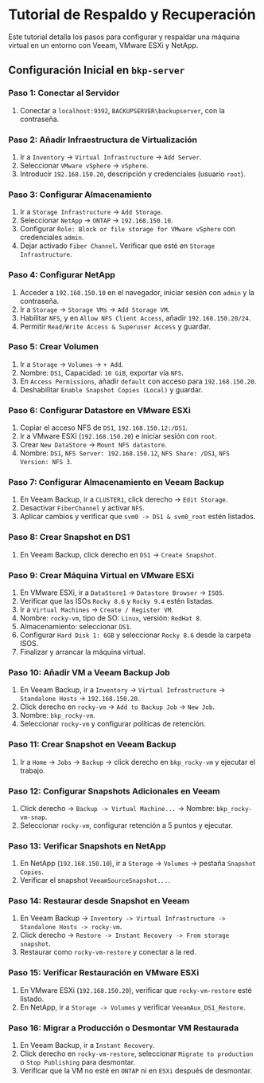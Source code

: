 # Tutorial de Respaldo y Recuperación

Este tutorial detalla los pasos para configurar y respaldar una máquina virtual en un entorno con Veeam, VMware ESXi y NetApp.

## Configuración Inicial en `bkp-server`

### Paso 1: Conectar al Servidor
1. Conectar a `localhost:9392`, `BACKUPSERVER\backupserver`, con la contraseña.

### Paso 2: Añadir Infraestructura de Virtualización
1. Ir a `Inventory` -> `Virtual Infrastructure` -> `Add Server`.
2. Seleccionar `VMware vSphere` -> `vSphere`.
3. Introducir `192.168.150.20`, descripción y credenciales (usuario `root`).

### Paso 3: Configurar Almacenamiento
1. Ir a `Storage Infrastructure` -> `Add Storage`.
2. Seleccionar `NetApp` -> `ONTAP` -> `192.168.150.10`.
3. Configurar `Role: Block or file storage for VMware vSphere` con credenciales `admin`.
4. Dejar activado `Fiber Channel`. Verificar que esté en `Storage Infrastructure`.

### Paso 4: Configurar NetApp
1. Acceder a `192.168.150.10` en el navegador, iniciar sesión con `admin` y la contraseña.
2. Ir a `Storage` -> `Storage VMs` -> `Add Storage VM`.
3. Habilitar `NFS`, y en `Allow NFS Client Access`, añadir `192.168.150.20/24`.
4. Permitir `Read/Write Access & Superuser Access` y guardar.

### Paso 5: Crear Volumen
1. Ir a `Storage` -> `Volumes` -> `+ Add`.
2. Nombre: `DS1`, Capacidad: `10 GiB`, exportar vía `NFS`.
3. En `Access Permissions`, añadir `default` con acceso para `192.168.150.20`.
4. Deshabilitar `Enable Snapshot Copies (Local)` y guardar.

### Paso 6: Configurar Datastore en VMware ESXi
1. Copiar el acceso NFS de `DS1`, `192.168.150.12:/DS1`.
2. Ir a VMware ESXi (`192.168.150.20`) e iniciar sesión con `root`.
3. Crear `New DataStore` -> `Mount NFS datastore`.
4. Nombre: `DS1`, `NFS Server: 192.168.150.12`, `NFS Share: /DS1`, `NFS Version: NFS 3`.

### Paso 7: Configurar Almacenamiento en Veeam Backup
1. En Veeam Backup, ir a `CLUSTER1`, click derecho -> `Edit Storage`.
2. Desactivar `FiberChannel` y activar `NFS`.
3. Aplicar cambios y verificar que `svm0 -> DS1 & svm0_root` estén listados.

### Paso 8: Crear Snapshot en DS1
1. En Veeam Backup, click derecho en `DS1` -> `Create Snapshot`.

### Paso 9: Crear Máquina Virtual en VMware ESXi
1. En VMware ESXi, ir a `DataStore1` -> `Datastore Browser` -> `ISOS`.
2. Verificar que las ISOs `Rocky 8.6` y `Rocky 9.4` estén listadas.
3. Ir a `Virtual Machines` -> `Create / Register VM`.
4. Nombre: `rocky-vm`, tipo de SO: `Linux`, versión: `RedHat 8`.
5. Almacenamiento: seleccionar `DS1`.
6. Configurar `Hard Disk 1: 6GB` y seleccionar `Rocky 8.6` desde la carpeta ISOS.
7. Finalizar y arrancar la máquina virtual.

### Paso 10: Añadir VM a Veeam Backup Job
1. En Veeam Backup, ir a `Inventory` -> `Virtual Infrastructure` -> `Standalone Hosts` -> `192.168.150.20`.
2. Click derecho en `rocky-vm` -> `Add to Backup Job` -> `New Job`.
3. Nombre: `bkp_rocky-vm`.
4. Seleccionar `rocky-vm` y configurar políticas de retención.

### Paso 11: Crear Snapshot en Veeam Backup
1. Ir a `Home` -> `Jobs` -> `Backup` -> click derecho en `bkp_rocky-vm` y ejecutar el trabajo.

### Paso 12: Configurar Snapshots Adicionales en Veeam
1. Click derecho -> `Backup -> Virtual Machine...` -> Nombre: `bkp_rocky-vm-snap`.
2. Seleccionar `rocky-vm`, configurar retención a 5 puntos y ejecutar.

### Paso 13: Verificar Snapshots en NetApp
1. En NetApp (`192.168.150.10`), ir a `Storage` -> `Volumes` -> pestaña `Snapshot Copies`.
2. Verificar el snapshot `VeeamSourceSnapshot...`.

### Paso 14: Restaurar desde Snapshot en Veeam
1. En Veeam Backup -> `Inventory -> Virtual Infrastructure -> Standalone Hosts -> rocky-vm`.
2. Click derecho -> `Restore -> Instant Recovery -> From storage snapshot`.
3. Restaurar como `rocky-vm-restore` y conectar a la red.

### Paso 15: Verificar Restauración en VMware ESXi
1. En VMware ESXi (`192.168.150.20`), verificar que `rocky-vm-restore` esté listado.
2. En NetApp, ir a `Storage -> Volumes` y verificar `VeeamAux_DS1_Restore`.

### Paso 16: Migrar a Producción o Desmontar VM Restaurada
1. En Veeam Backup, ir a `Instant Recovery`.
2. Click derecho en `rocky-vm-restore`, seleccionar `Migrate to production` o `Stop Publishing` para desmontar.
3. Verificar que la VM no esté en `ONTAP` ni en `ESXi` después de desmontar.
